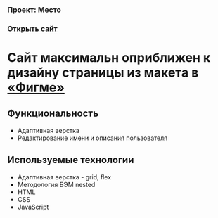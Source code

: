 ### Проект: Место

### [Открыть сайт](https://organik777.github.io/mesto/)

# Сайт максимальн оприближен к дизайну страницы из макета в [«Фигме»](https://www.figma.com/file/2cn9N9jSkmxD84oJik7xL7/JavaScript.-Sprint-4?node-id=28212%3A212&t=2QYDHvj0gDffO55z-0)

## Функциональность
* Адаптивная верстка
* Редактирование имени и описания пользователя

## Используемые технологии
* Адаптивная верстка - grid, flex
* Методология БЭМ nested
* HTML
* CSS
* JavaScript